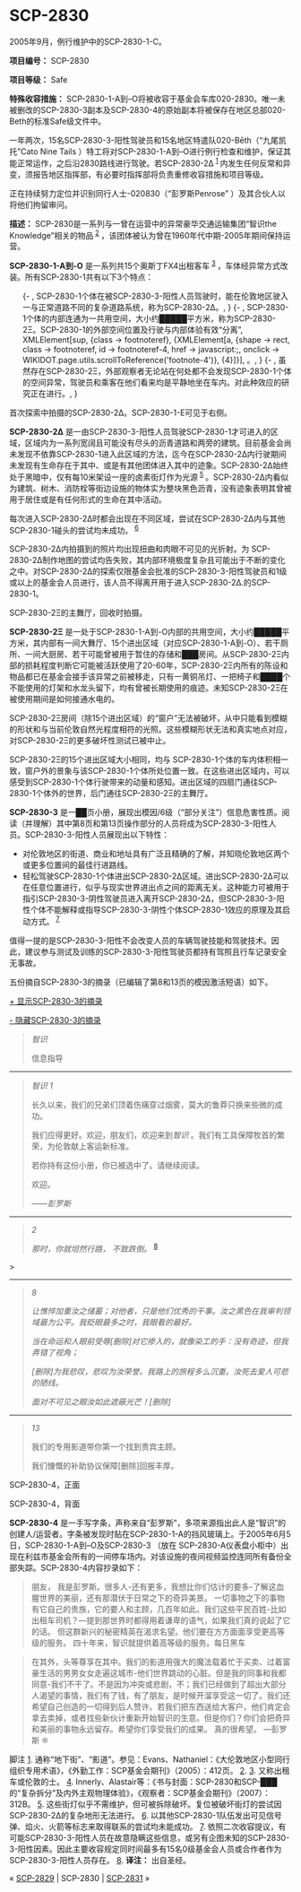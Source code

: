 # SCP-2830
                        




2005年9月，例行维护中的SCP-2830-1-C。



**项目编号：** SCP-2830

**项目等级：** Safe

**特殊收容措施：** SCP-2830-1-A到–O将被收容于基金会车库020-2830。唯一未被删改的SCP-2830-3副本及SCP-2830-4的原始副本将被保存在地区总部020-Beth的标准Safe级文件中。

一年两次，15名SCP-2830-3-阳性驾驶员和15名地区特遣队020-Bēth（“九尾凯托”Cato Nine Tails ）特工将对SCP-2830-1-A到–O进行例行检查和维护，保证其能正常运作，之后沿2830路线进行驾驶。若SCP-2830-2Δ<sup class='footnoteref'>
 <a shape='rect' class='footnoteref' id='footnoteref-1' href='javascript:;' onclick='WIKIDOT.page.utils.scrollToReference(&apos;footnote-1&apos;)'>1</a>
</sup>内发生任何反常和异变，须报告地区指挥部，有必要时指挥部将负责重修收容措施和项目等级。

正在持续努力定位并识别同行人士-020830（“彭罗斯Penrose” ）及其合伙人以将他们拘留审问。

**描述：** SCP-2830是一系列与一曾在运营中的异常豪华交通运输集团“智识the Knowledge”相关的物品<sup class='footnoteref'>
 <a shape='rect' class='footnoteref' id='footnoteref-2' href='javascript:;' onclick='WIKIDOT.page.utils.scrollToReference(&apos;footnote-2&apos;)'>2</a>
</sup>，该团体被认为曾在1960年代中期-2005年期间保持运营。

**SCP-2830-1-A到-O** 是一系列共15个奥斯丁FX4出租客车<sup class='footnoteref'>
 <a shape='rect' class='footnoteref' id='footnoteref-3' href='javascript:;' onclick='WIKIDOT.page.utils.scrollToReference(&apos;footnote-3&apos;)'>3</a>
</sup>，车体经异常方式改装。所有SCP-2830-1共有以下3个特点：

<ol>{- , SCP-2830-1&#20010;&#20307;&#22312;&#34987;SCP-2830-3-&#38451;&#24615;&#20154;&#21592;&#39550;&#39542;&#26102;&#65292;&#33021;&#22312;&#20262;&#25958;&#22320;&#21306;&#39542;&#20837;&#19968;&#19982;&#27491;&#24120;&#36947;&#36335;&#19981;&#21516;&#30340;&#22797;&#26434;&#36947;&#36335;&#31995;&#32479;&#65292;&#31216;&#20026;SCP-2830-2&#916;&#12290;, }
{- , SCP-2830-1&#20010;&#20307;&#30340;&#20869;&#37096;&#36830;&#36890;&#20026;&#19968;&#20849;&#29992;&#31354;&#38388;&#65292;&#22823;&#23567;&#32422;&#9608;&#9608;&#9608;&#9608;&#9608;&#24179;&#26041;&#31859;&#65292;&#31216;&#20026;SCP-2830-2&#926;&#12290;SCP-2830-1&#30340;&#22806;&#37096;&#31354;&#38388;&#20301;&#32622;&#21450;&#34892;&#39542;&#19982;&#20869;&#37096;&#20307;&#39564;&#26377;&#25928;&#8220;&#20998;&#31163;&#8221;, XMLElement[sup, {class -&gt; footnoteref}, {XMLElement[a, {shape -&gt; rect, class -&gt; footnoteref, id -&gt; footnoteref-4, href -&gt; javascript:;, onclick -&gt; WIKIDOT.page.utils.scrollToReference(&apos;footnote-4&apos;)}, {4}]}], &#12290;, }
{- , &#34429;&#28982;&#23384;&#22312;SCP-2830-2&#926;&#65292;&#22806;&#37096;&#35266;&#23519;&#32773;&#26080;&#35770;&#31449;&#22312;&#20309;&#22788;&#37117;&#19981;&#20250;&#21457;&#29616;SCP-2830-1&#20010;&#20307;&#30340;&#31354;&#38388;&#24322;&#24120;&#65292;&#39550;&#39542;&#21592;&#21644;&#20056;&#23458;&#22312;&#20182;&#20204;&#30475;&#26469;&#22343;&#26159;&#24179;&#38745;&#22320;&#22352;&#22312;&#36710;&#20869;&#12290;&#23545;&#27492;&#31181;&#25928;&#24212;&#30340;&#30740;&#31350;&#27491;&#22312;&#36827;&#34892;&#12290;, }
</ol>


首次探索中拍摄的SCP-2830-2Δ。SCP-2830-1-E可见于右侧。



**SCP-2830-2Δ** 是一由SCP-2830-3-阳性人员驾驶SCP-2830-1才可进入的区域，区域内为一系列宽阔且可能没有尽头的沥青道路和两旁的建筑。目前基金会尚未发现不依靠SCP-2830-1进入此区域的方法，迄今在SCP-2830-2Δ内行驶期间未发现有生命存在于其中、或是有其他团体进入其中的迹象。SCP-2830-2Δ始终处于黑暗中，仅有每10米架设一座的卤素街灯作为光源<sup class='footnoteref'>
 <a shape='rect' class='footnoteref' id='footnoteref-5' href='javascript:;' onclick='WIKIDOT.page.utils.scrollToReference(&apos;footnote-5&apos;)'>5</a>
</sup>。SCP-2830-2Δ内看似为建筑、树木、消防栓等街边设施的物体实为整块黑色沥青，没有迹象表明其曾被用于居住或是有任何形式的生命在其中活动。

每次进入SCP-2830-2Δ时都会出现在不同区域，尝试在SCP-2830-2Δ内与其他SCP-2830-1碰头的尝试均未成功。<sup class='footnoteref'>
 <a shape='rect' class='footnoteref' id='footnoteref-6' href='javascript:;' onclick='WIKIDOT.page.utils.scrollToReference(&apos;footnote-6&apos;)'>6</a>
</sup>

SCP-2830-2Δ内拍摄到的照片均出现扭曲和肉眼不可见的光折射。为 SCP-2830-2Δ制作地图的尝试均告失败，其内部环境极度复杂且可能出于不断的变化之中。对SCP-2830-2Δ的探索仅限基金会批准的SCP-2830-3-阳性驾驶员和1级或以上的基金会人员进行，该人员不得离开用于进入SCP-2830-2Δ.的SCP-2830-1。



SCP-2830-2Ξ的主舞厅，回收时拍摄。



**SCP-2830-2Ξ** 是一处于SCP-2830-1-A到-O内部的共用空间，大小约█████平方米，其内部有一间大舞厅、15个进出区域（对应SCP-2830-1-A到-O）、若干厕所、一间大厨房、若干可能曾被用于暂住的存储和███房间。从SCP-2830-2Ξ内部的损耗程度判断它可能被活跃使用了20-60年，SCP-2830-2Ξ内所有的陈设和物品都已在基金会接手该异常之前被移走，只有一黄铜吊灯、一把椅子和████个不能使用的灯架和水龙头留下，均有曾被长期使用的痕迹。未知SCP-2830-2Ξ在被使用期间是如何接通水电的。

SCP-2830-2Ξ房间（除15个进出区域）的“窗户”无法被破坏，从中只能看到模糊的形状和与当前伦敦自然光程度相符的光照。这些模糊形状无法和真实地点对应，对SCP-2830-2Ξ的更多破坏性测试已被中止。

SCP-2830-2Ξ的15个进出区域大小相同，均与 SCP-2830-1个体的车内体积相一致，窗户外的景象与该SCP-2830-1个体所处位置一致。在这些进出区域内，可以感受到SCP-2830-1个体行驶带来的动量和感知。进出区域的四扇门通往SCP-2830-1个体外的世界，后门通往SCP-2830-2Ξ的主舞厅。

**SCP-2830-3** 是一██页小册，展现出模因/6级（“部分关注”）信息危害性质。阅读（并理解）其中第8页和第13页操作部分的人员将成为SCP-2830-3-阳性人员。SCP-2830-3-阳性人员展现出以下特性：

- 对伦敦地区的街道、商业和地址具有广泛且精确的了解，并知晓伦敦地区两个或更多位置间的最佳行进路线。
- 轻松驾驶SCP-2830-1个体进出SCP-2830-2Δ区域。进出SCP-2830-2Δ可以在任意位置进行，似乎与现实世界进出点之间的距离无关。这种能力可被用于指引SCP-2830-3-阴性驾驶员进入离开SCP-2830-2Δ，但SCP-2830-3-阳性个体不能解释或指导SCP-2830-3-阴性个体SCP-2830-1效应的原理及其启动方式。<sup class='footnoteref'>
 <a shape='rect' class='footnoteref' id='footnoteref-7' href='javascript:;' onclick='WIKIDOT.page.utils.scrollToReference(&apos;footnote-7&apos;)'>7</a>
</sup>

值得一提的是SCP-2830-3-阳性不会改变人员的车辆驾驶技能和驾驶技术。因此，建议参与测试及训练的SCP-2830-3-阳性驾驶员都持有驾照且行车记录安全无事故。

五份摘自SCP-2830-3的摘录（已编辑了第8和13页的模因激活短语）如下。


<a shape='rect' class='collapsible-block-link' href='javascript:;'>+&#160;&#26174;&#31034;SCP-2830-3&#30340;&#25688;&#24405;</a>

<a shape='rect' class='collapsible-block-link' href='javascript:;'>-&#160;&#38544;&#34255;SCP-2830-3&#30340;&#25688;&#24405;</a>


> *智识* 
> 
> 信息指导
> 


---



> *智识* 
*1* 
> 
> 长久以来，我们的兄弟们顶着伤痛穿过烟雾，莫大的鲁莽只换来些微的成功。
> 
> 我们应得更好。欢迎，朋友们，欢迎来到*智识* 。我们有工具保障牧首的繁荣，为伦敦献上客运新标准。
> 
> 若你持有这份小册，你已被选中了。请继续阅读。
> 
> 欢迎。
> 
> *——彭罗斯* 
> 


---



> *2* 
> 
> *那时，你就坦然行路， 不致跌倒。* <sup class='footnoteref'>
 <a shape='rect' class='footnoteref' id='footnoteref-8' href='javascript:;' onclick='WIKIDOT.page.utils.scrollToReference(&apos;footnote-8&apos;)'>8</a>
</sup>
> 


---



> *8* 
> 
> *让憔悴加重汝之储蓄；对他者，只是他们优秀的干事。汝之黑色在我审判领域最为公平。我眨眼最多之时，我眼看的最好。* 
> 
> *当在命运和人眼前受辱[删除]对它掺入的，就像染工的手：没有奇迹，但我弄错了视角；* 
> 
> *[删除]为我悲叹，悲叹为汝荣誉。我路上的旅程多么沉重。汝死去爱人可悲的陋线。* 
> 
> *面对不可见之眼汝如此遮蔽光芒！[删除]* 
> 


---



> *13* 
> 
> 我们的专用影道带你第一个找到贵宾主顾。
> 
> 我们慷慨的补助协议保障[删除]回报丰厚。
> 






SCP-2830-4，正面





SCP-2830-4，背面



**SCP-2830-4** 是一手写字条，声称来自“彭罗斯”，多项来源指出此人是“智识”的创建人/运营者。字条被发现时贴在SCP-2830-1-A的挡风玻璃上。于2005年6月5日，SCP-2830-1-A到–O及SCP-2830-3 （放在 SCP-2830-A仪表盘小柜中）出现在利兹市基金会所有的一间停车场内。对该设施的夜间视频监控连同所有备份全部失踪。SCP-2830-4内容抄录如下：


> 朋友，
我是彭罗斯。很多人-还有更多，我想比你们估计的要多-了解这血腥世界的美丽，还有那潜伏于日常之下的奇异美景。
一切事物之下的事物有它自己的贵族，它的要人和主顾，几百年如此。我们这些平民百姓-比如出租车司机？—提到那世界时都得用着谦卑的语气，如果我们真的说起了它的话。
但这群新兴的秘密精英在渴求名望。他们要在方方面面享受更高等级的服务。
四十年来，智识就提供着高等级的服务。每日黑车
> 


> 在其外，头等尊享在其中。我们的影道用强大的魔法载着忙于买卖、过着富豪生活的男男女女走遍这城市-他们世界跳动的心脏。但是我的同事和我都同意-我们不干了。不是因为冲突或悲剧，不；我们已经做到了超出大部分人渴望的事情，我们有了钱，有了朋友，是时候开溜享受这一切了。我们还希望自己创造的一切得到后人赞许。若我们把东西送给大客户，他们肯定会拿去卖掉，或者找些新伙计重新开始智识的生意。但是你们？你们会把奇异和美丽的事物永远留存。希望你们享受我们的成果。
真的很希望。
—彭罗斯 ❊
> 


脚注
<a shape='rect' href='javascript:;' onclick='WIKIDOT.page.utils.scrollToReference(&apos;footnoteref-1&apos;)'>1</a>. 通称“地下街”、“影道”。参见：Evans、Nathaniel：《大伦敦地区小型同行组织专用术语》，《外勤工作：SCP基金会期刊》（2005）：412页。
<a shape='rect' href='javascript:;' onclick='WIKIDOT.page.utils.scrollToReference(&apos;footnoteref-2&apos;)'>2</a>. 
<a shape='rect' href='javascript:;' onclick='WIKIDOT.page.utils.scrollToReference(&apos;footnoteref-3&apos;)'>3</a>. 又称出租车或伦敦的士。
<a shape='rect' href='javascript:;' onclick='WIKIDOT.page.utils.scrollToReference(&apos;footnoteref-4&apos;)'>4</a>. Innerly、Alastair等：《书与封面：SCP-2830和SCP-███的“复杂拆分”及内外主观物理体验》，《观察者：SCP基金会期刊》（2007）：312B。
<a shape='rect' href='javascript:;' onclick='WIKIDOT.page.utils.scrollToReference(&apos;footnoteref-5&apos;)'>5</a>. 这些街灯似乎不需维护，但可被拆除破坏。复位被破坏街灯的尝试因SCP-2830-2Δ的复杂地形无法进行。
<a shape='rect' href='javascript:;' onclick='WIKIDOT.page.utils.scrollToReference(&apos;footnoteref-6&apos;)'>6</a>. 以其他SCP-2830-1队伍发出可见信号弹、焰火、火箭等标志来取得联系的尝试均未能成功。
<a shape='rect' href='javascript:;' onclick='WIKIDOT.page.utils.scrollToReference(&apos;footnoteref-7&apos;)'>7</a>. 依照二次收容提议，有可能SCP-2830-3-阳性人员在故意隐瞒这些信息，或另有企图未知的SCP-2830-3-阳性因素。因此主要收容规定同时间最多有15名0级基金会人员或合作者作为SCP-2830-3-阳性人员存在。
<a shape='rect' href='javascript:;' onclick='WIKIDOT.page.utils.scrollToReference(&apos;footnoteref-8&apos;)'>8</a>. **译注：** 出自圣经。



« [SCP-2829](/scp-2829) | SCP-2830 | <a shape='rect' class='newpage' href='/scp-2831'>SCP-2831</a> »





                    